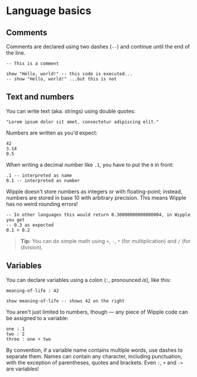 # Language basics

## Comments

Comments are declared using two dashes (`--`) and continue until the end of the line.

```wipple
-- This is a comment

show "Hello, world!" -- this code is executed...
-- show "Hello, world!" ...but this is not
```

## Text and numbers

You can write text (aka. strings) using double quotes:

```wipple
"Lorem ipsum dolor sit amet, consectetur adipiscing elit."
```

Numbers are written as you'd expect:

```wipple
42
3.14
0.5
```

When writing a decimal number like `.1`, you have to put the `0` in front:

```wipple
.1 -- interpreted as name
0.1 -- interpreted as number
```

Wipple doesn't store numbers as integers or with floating-point; instead, numbers are stored in base 10 with arbitrary precision. This means Wipple has no weird rounding errors!

```wipple
-- In other languages this would return 0.30000000000000004, in Wipple you get
-- 0.3 as expected
0.1 + 0.2
```

> **Tip:** You can do simple math using `+`, `-`, `*` (for multiplication) and `/` (for division).

## Variables

You can declare variables using a colon (`:`, pronounced _is_), like this:

```wipple
meaning-of-life : 42

show meaning-of-life -- shows 42 on the right
```

You aren't just limited to numbers, though — any piece of Wipple code can be assigned to a variable:

```wipple
one : 1
two : 2
three : one + two
```

By convention, if a variable name contains multiple words, use dashes to separate them. Names can contain any character, including punctuation, with the exception of parentheses, quotes and brackets. Even `:`, `+` and `->` are variables!
